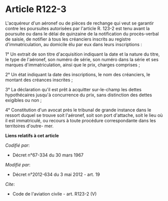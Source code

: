 # Article R122-3

L'acquéreur d'un aéronef ou de pièces de rechange qui veut se garantir contre les poursuites autorisées par l'article R.
123-2 est tenu avant la poursuite ou dans le délai de quinzaine de la notification du procès-verbal de saisie, de notifier à
tous les créanciers inscrits au registre d'immatriculation, au domicile élu par eux dans leurs inscriptions : 

1° Un extrait de son titre d'acquisition indiquant la date et la nature du titre, le type de l'aéronef, son numéro de série,
son numéro dans la série et ses marques d'immatriculation, ainsi que le prix, charges comprises ; 

2° Un état indiquant la date des inscriptions, le nom des créanciers, le montant des créances inscrites ; 

3° La déclaration qu'il est prêt à acquitter sur-le-champ les dettes hypothécaires jusqu'à concurrence du prix, sans
distinction des dettes exigibles ou non ; 

4° Constitution d'un avocat près le tribunal de grande instance dans le ressort duquel se trouve soit l'aéronef, soit son
port d'attache, soit le lieu où il est immatriculé, ou recours à toute procédure correspondante dans les territoires d'outre-
mer.

**Liens relatifs à cet article**

_Codifié par_:

  - Décret n°67-334 du 30 mars 1967

_Modifié par_:

  - Décret n°2012-634 du 3 mai 2012 - art. 19

_Cite_:

  - Code de l'aviation civile - art. R123-2 (V)
